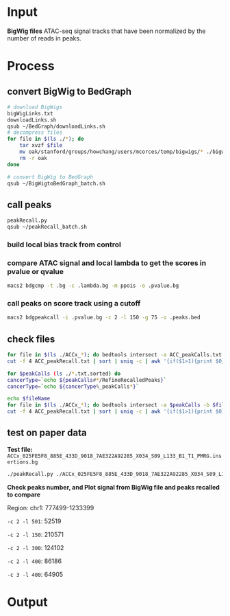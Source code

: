 # Input
**BigWig files**
ATAC-seq signal tracks that have been normalized by the number of reads in peaks. 
# Process
## convert BigWig to BedGraph
```bash
# download BigWigs
bigWigLinks.txt
downloadLinks.sh
qsub ~/BedGraph/downloadLinks.sh
# decompress files
for file in $(ls ./*); do
	tar xvzf $file
	mv oak/stanford/groups/howchang/users/mcorces/temp/bigwigs/* ./bigwigs
	rm -r oak
done
```
```bash
# convert BigWig to BedGraph
qsub ~/BigWigtoBedGraph_batch.sh
```
## call peaks
```bash
peakRecall.py
qsub ~/peakRecall_batch.sh
```
### build local bias track from control
### compare ATAC signal and local lambda to get the scores in pvalue or qvalue
```bash
macs2 bdgcmp -t .bg -c .lambda.bg -m ppois -o .pvalue.bg
```
### call peaks on score track using a cutoff
```bash
macs2 bdgpeakcall -i .pvalue.bg -c 2 -l 150 -g 75 -o .peaks.bed
```
## check files
```bash
for file in $(ls ./ACCx_*); do bedtools intersect -a ACC_peakCalls.txt.sorted -b $file -f 0.5 -u >> ACC_peakRecall.txt; done
cut -f 4 ACC_peakRecall.txt | sort | uniq -c | awk '{if($1>1){print $0}}' | wc -l
```
```bash
for $peakCalls (ls ./*.txt.sorted) do
cancerType=`echo ${peakCalls#*/RefineRecalledPeaks}`
cancerType=`echo ${cancerType%_peakCalls*}`

echo $fileName
for file in $(ls ./ACCx_*); do bedtools intersect -a $peakCalls -b $file -f 0.5 -u >> ACC_peakRecall.txt; done
cut -f 4 ACC_peakRecall.txt | sort | uniq -c | awk '{if($1>1){print $0}}' | wc -l
```
## test on paper data
**Test file:** `ACCx_025FE5F8_885E_433D_9018_7AE322A92285_X034_S09_L133_B1_T1_PMRG.insertions.bg`
```bash
./peakRecall.py ./ACCx_025FE5F8_885E_433D_9018_7AE322A92285_X034_S09_L133_B1_T1_PMRG.insertions.bg
```
**Check peaks number, and Plot signal from BigWig file and peaks recalled to compare**

Region: chr1: 777499-1233399

`-c 2 -l 501`: 52519 


`-c 2 -l 150`: 210571

`-c 2 -l 300`: 124102

`-c 2 -l 400`: 86186


`-c 3 -l 400`: 64905 
# Output
<!--stackedit_data:
eyJoaXN0b3J5IjpbNjkzOTM4NDc3LC0yMDk3OTI3OTc2LC0zMD
k4MjQ2NDEsLTk1NDg4NjgzNiwyMDUyOTU5MzQ3LC01MjYxNDg2
MDQsMTMyNzYzNTI0NiwtMTcyODI3MTQ3OCwtMTI0ODY5MTgzNy
wzMTcxMDI0NDgsLTcwNzQ5MzUyNCwzMTcxMDI0NDgsMTgwOTk2
MjE0MiwtMTg2NDM5NTIyNSwxMzUzNzkyODIzLDEwNzUyNTI2MS
wtMTg0OTYyMjAxMSwtMTg5OTE4OTQ3NiwtOTg0OTY4MTQyXX0=

-->